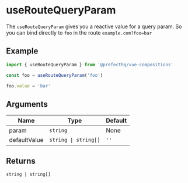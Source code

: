 # useRouteQueryParam
The `useRouteQueryParam` gives you a reactive value for a query param. So you can bind directly to `foo` in the route `example.com?foo=bar`

## Example
```typescript
import { useRouteQueryParam } from '@prefecthq/vue-compositions'

const foo = useRouteQueryParam('foo')

foo.value = 'bar'
```

## Arguments
| Name         | Type                 | Default |
|--------------|----------------------|---------|
| param        | `string`             | None    |
| defaultValue | `string \| string[]` | `''`    |

## Returns
`string | string[]`
